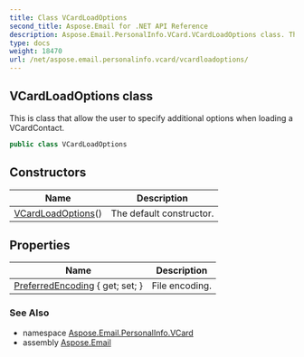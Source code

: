```yaml
---
title: Class VCardLoadOptions
second_title: Aspose.Email for .NET API Reference
description: Aspose.Email.PersonalInfo.VCard.VCardLoadOptions class. This is class that allow the user to specify additional options when loading a VCardContact
type: docs
weight: 18470
url: /net/aspose.email.personalinfo.vcard/vcardloadoptions/
---
```

## VCardLoadOptions class

This is class that allow the user to specify additional options when loading a VCardContact.

```csharp
public class VCardLoadOptions
```

## Constructors

| Name | Description |
| --- | --- |
| [VCardLoadOptions](vcardloadoptions/)() | The default constructor. |

## Properties

| Name | Description |
| --- | --- |
| [PreferredEncoding](../../aspose.email.personalinfo.vcard/vcardloadoptions/preferredencoding/) { get; set; } | File encoding. |

### See Also

* namespace [Aspose.Email.PersonalInfo.VCard](../../aspose.email.personalinfo.vcard/)
* assembly [Aspose.Email](../../)


